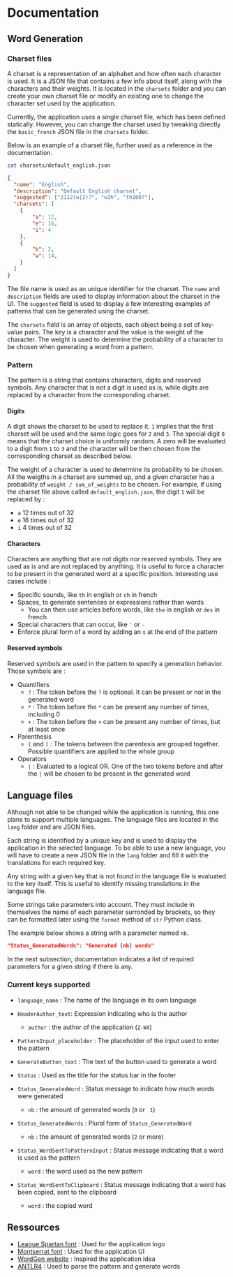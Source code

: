 # Documentation

## Word Generation

### Charset files

A charset is a representation of an alphabet and how often each character is used. It is a JSON file that contains a few info about itself, along with the characters and their weights. It is located in the `charsets` folder and you can create your own charset file or modify an existing one to change the character set used by the application.

Currently, the application uses a single charset file, which has been defined statically. However, you can change the charset used by tweaking directly the `basic_french` JSON file in the `charsets` folder.

Below is an example of a charset file, further used as a reference in the documentation.

```bash
cat charsets/default_english.json
```

```json
{
  "name": "English",
  "description": "Default English charset",
  "suggested": ["2112(w|2)?", "w1h", "th100?"],
  "charsets": [
    {
        "a": 12,
        "e": 16,
        "i": 4
    },
    {
        "b": 2,
        "w": 14,
    }
  ]
}
```

The file name is used as an unique identifier for the charset. The `name` and `description` fields are used to display information about the charset in the UI. The `suggested` field is used to display a few interesting examples of patterns that can be generated using the charset.

The `charsets` field is an array of objects, each object being a set of key-value pairs. The key is a character and the value is the weight of the character. The weight is used to determine the probability of a character to be chosen when generating a word from a pattern.

### Pattern

The pattern is a string that contains characters, digits and reserved symbols. Any character that is not a digit is used as is, while digits are replaced by a character from the corresponding charset.

#### Digits

A digit shows the charset to be used to replace it. `1` implies that the first charset will be used and the same logic goes for `2` and `3`. The special digit `0` means that the charset choice is uniformly random. A zero will be evaluated to a digit from `1` to `3` and the character will be then chosen from the corresponding charset as described below.

The weight of a character is used to determine its probability to be chosen. All the weigths in a charset are summed up, and a given character has a probability of `weight / sum_of_weights` to be chosen. For example, if using the charset file above called `default_english.json`, the digit `1` will be replaced by :
- `a` 12 times out of 32
- `e` 16 times out of 32
- `i` 4 times out of 32

#### Characters

Characters are anything that are not digits nor reserved symbols. They are used as is and are not replaced by anything. It is useful to force a character to be present in the generated word at a specific position. Interesting use cases include :
- Specific sounds, like `th` in english or `ch` in french
- Spaces, to generate sentences or expressions rather than words
  - You can then use articles before words, like `the` in english or `des` in french
- Special characters that can occur, like `'` or `-`
- Enforce plural form of a word by adding an `s` at the end of the pattern

#### Reserved symbols

Reserved symbols are used in the pattern to specify a generation behavior. Those symbols are :

- Quantifiers
  - `?` : The token before the `?` is optional. It can be present or not in the generated word
  - `*` : The token before the `*` can be present any number of times, including 0
  - `+` : The token before the `+` can be present any number of times, but at least once
- Parenthesis
  - `(` and `)` : The tokens between the parentesis are grouped together. Possible quantifiers are applied to the whole group
- Operators
  - `|` : Evaluated to a logical OR. One of the two tokens before and after the `|` will be chosen to be present in the generated word

## Language files

Although not able to be changed while the application is running, this one plans to support multiple languages. The language files are located in the `lang` folder and are JSON files.

Each string is identified by a unique key and is used to display the application in the selected language. To be able to use a new language, you will have to create a new JSON file in the `lang` folder and fill it with the translations for each required key.

Any string with a given key that is not found in the language file is evaluated to the key itself. This is useful to identify missing translations in the language file.

Some strings take parameters into account. They must include in themselves the name of each parameter surronded by brackets, so they can be formatted later using the `format` method of `str` Python class.

The example below shows a string with a parameter named `nb`.
```json
"Status_GeneratedWords": "Generated {nb} words"
```

In the next subsection, documentation indicates a list of required parameters for a given string if there is any.

### Current keys supported

- `language_name` : The name of the language in its own language

- `HeaderAuthor_text`: Expression indicating who is the author
  - `author` : the author of the application (`Z-WX`)

- `PatternInput_placeholder` : The placeholder of the input used to enter the pattern

- `GenerateButton_text` : The text of the button used to generate a word

- `Status` : Used as the title for the status bar in the footer

- `Status_GeneratedWord` : Status message to indicate how much words were generated
  - `nb` : the amount of generated words (`0` or `
  1`)

- `Status_GeneratedWords` : Plural form of `Status_GeneratedWord`
  - `nb` : the amount of generated words (`2` or more)

- `Status_WordSentToPatternInput` : Status message indicating that a word is used as the pattern
  - `word` : the word used as the new pattern

- `Status_WordSentToClipboard` : Status message indicating that a word has been copied, sent to the clipboard
  - `word` : the copied word

## Ressources

- [League Spartan font](https://www.theleagueofmoveabletype.com/league-spartan) : Used for the application logo
- [Montserrat font](https://fonts.google.com/specimen/Montserrat) : Used for the application UI
- [WordGen website](https://www.wordgen.eu/#!en/generator/from-letters) : Inspired the application idea
- [ANTLR4](https://www.antlr.org/) : Used to parse the pattern and generate words